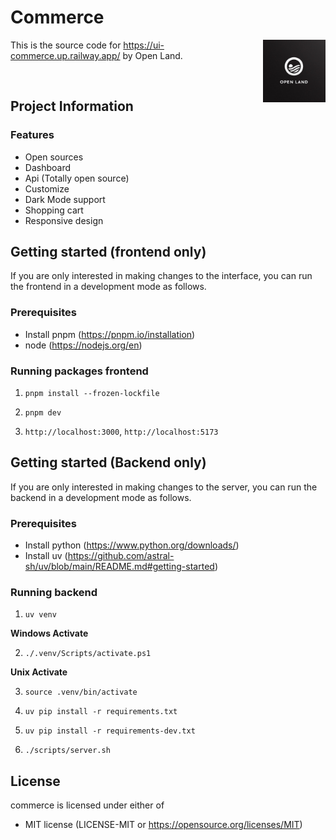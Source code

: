 # Commerce

<img src="./assets/OpenLand.jpeg" align="right" alt="Open Land" width="100" />

This is the source code for https://ui-commerce.up.railway.app/ by Open Land.

<br>

## Project Information

### Features

- Open sources
- Dashboard
- Api (Totally open source)
- Customize
- Dark Mode support
- Shopping cart
- Responsive design

## Getting started (frontend only)

If you are only interested in making changes to the interface, you can run the
frontend in a development mode as follows.

### Prerequisites

- Install pnpm (https://pnpm.io/installation)
- node (https://nodejs.org/en)

### Running packages frontend

1. `pnpm install --frozen-lockfile`

2. `pnpm dev`

3. `http://localhost:3000`, `http://localhost:5173`

## Getting started (Backend only)

If you are only interested in making changes to the server, you can run the
backend in a development mode as follows.

### Prerequisites

- Install python (https://www.python.org/downloads/)
- Install uv (https://github.com/astral-sh/uv/blob/main/README.md#getting-started)

### Running backend

1. `uv venv`

**Windows Activate**

2. `./.venv/Scripts/activate.ps1`

**Unix Activate**

3. `source .venv/bin/activate`

4. `uv pip install -r requirements.txt`

5. `uv pip install -r requirements-dev.txt`

6. `./scripts/server.sh`

## License

commerce is licensed under either of

- MIT license (LICENSE-MIT or https://opensource.org/licenses/MIT)
